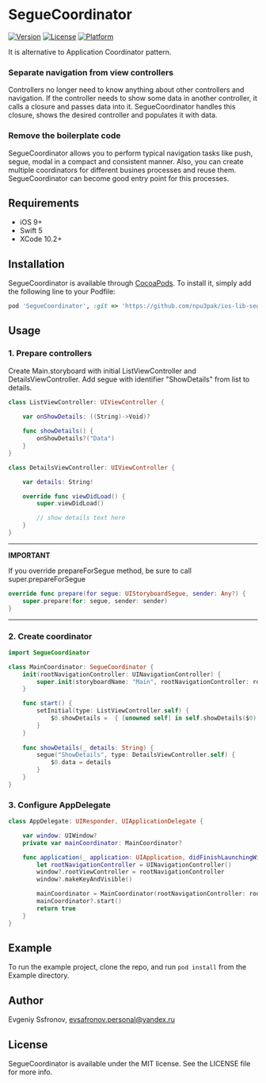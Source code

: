 # SegueCoordinator

[![Version](https://img.shields.io/cocoapods/v/SegueCoordinator.svg?style=flat)](http://cocoapods.org/pods/SegueCoordinator)
[![License](https://img.shields.io/cocoapods/l/SegueCoordinator.svg?style=flat)](http://cocoapods.org/pods/SegueCoordinator)
[![Platform](https://img.shields.io/cocoapods/p/SegueCoordinator.svg?style=flat)](http://cocoapods.org/pods/SegueCoordinator)

It is alternative to Application Coordinator pattern.

### Separate navigation from view controllers

Controllers no longer need to know anything about other controllers and navigation. If the controller needs to show some data in another controller, it calls a closure and passes data into it. SegueCoordinator handles this closure, shows the desired controller and populates it with data.

### Remove the boilerplate code

SegueCoordinator allows you to perform typical navigation tasks like  push, segue, modal in a compact and consistent manner. Also, you can create multiple coordinators for different busines processes and reuse them. SegueCoordinator can become good entry point for this processes.

## Requirements
- iOS 9+
- Swift 5
- XCode 10.2+

## Installation

SegueCoordinator is available through [CocoaPods](http://cocoapods.org). To install
it, simply add the following line to your Podfile:

```ruby
pod 'SegueCoordinator', :git => 'https://github.com/npu3pak/ios-lib-segue-coordinator.git'
```

## Usage

### 1. Prepare controllers

Create Main.storyboard with initial ListViewController and DetailsViewController. Add segue with identifier "ShowDetails" from list to details.

```swift
class ListViewController: UIViewController {

    var onShowDetails: ((String)->Void)?
    
    func showDetails() {
        onShowDetails?("Data")
    }
}

class DetailsViewController: UIViewController {

    var details: String!

    override func viewDidLoad() {
        super.viewDidLoad()

        // show details text here
    }
}
```
---
**IMPORTANT**

If you override prepareForSegue method, be sure to call super.prepareForSegue

```swift
override func prepare(for segue: UIStoryboardSegue, sender: Any?) {
    super.prepare(for: segue, sender: sender)
}
```
---

### 2. Create coordinator
```swift
import SegueCoordinator

class MainCoordinator: SegueCoordinator {
    init(rootNavigationController: UINavigationController) {
        super.init(storyboardName: "Main", rootNavigationController: rootNavigationController)
    }

    func start() {
        setInitial(type: ListViewController.self) {
            $0.showDetails =  { [unowned self] in self.showDetails($0) }
        }
    }
    
    func showDetails(_ details: String) {
        segue("ShowDetails", type: DetailsViewController.self) {
            $0.data = details
        }
    }
}
```

### 3. Configure AppDelegate
```swift
class AppDelegate: UIResponder, UIApplicationDelegate {

    var window: UIWindow?
    private var mainCoordinator: MainCoordinator?

    func application(_ application: UIApplication, didFinishLaunchingWithOptions launchOptions: [UIApplication.LaunchOptionsKey: Any]?) -> Bool {
        let rootNavigationController = UINavigationController()
        window?.rootViewController = rootNavigationController
        window?.makeKeyAndVisible()

        mainCoordinator = MainCoordinator(rootNavigationController: rootNavigationController)
        mainCoordinator?.start()
        return true
    }
}
```

## Example

To run the example project, clone the repo, and run `pod install` from the Example directory.

## Author

Evgeniy Ssfronov, evsafronov.personal@yandex.ru

## License

SegueCoordinator is available under the MIT license. See the LICENSE file for more info.
